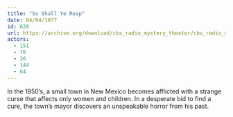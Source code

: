 ```yaml
---
title: "So Shall Ye Reap"
date: 04/04/1977
id: 628
url: https://archive.org/download/cbs_radio_mystery_theater/cbs_radio_mystery_theater-0601-0650.zip/cbs_radio_mystery_theater-0601-0650%2Fcbsrmt_0628_so_shall_ye_reap.mp3
actors:
  - 151
  - 70
  - 26
  - 144
  - 64
---
```

In the 1850’s, a small town in New Mexico becomes afflicted with a strange curse that affects only women and children. In a desperate bid to find a cure, the town’s mayor discovers an unspeakable horror from his past.
